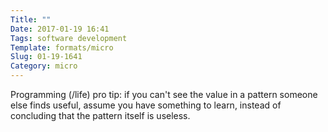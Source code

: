 ```yaml
---
Title: ""
Date: 2017-01-19 16:41
Tags: software development
Template: formats/micro
Slug: 01-19-1641
Category: micro
---
```


Programming (/life) pro tip: if you can't see the value in a pattern someone else finds useful, assume you have something to learn, instead of concluding that the pattern itself is useless.
